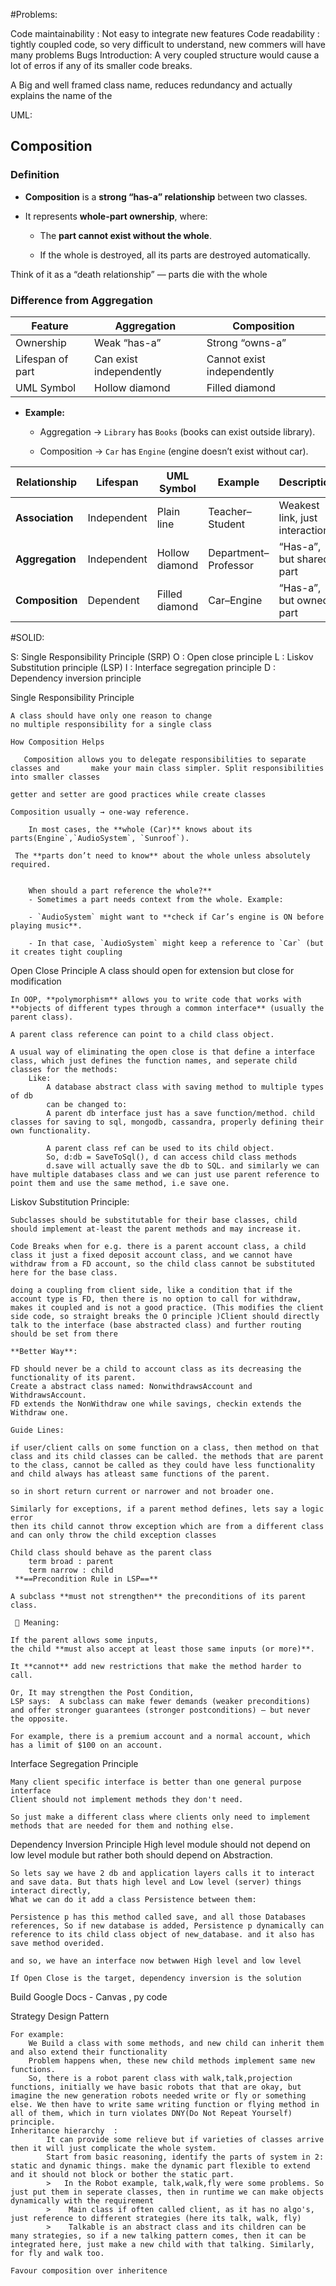 
#Problems:

Code maintainability : Not easy to integrate new features
Code readability : tightly coupled code, so very difficult to understand, new commers will have many problems
Bugs Introduction: A very coupled structure would cause a lot of erros if any of its smaller code breaks.

A Big and well framed class name, reduces redundancy and actually explains the name of the  

UML:

## **Composition**

### **Definition**

- **Composition** is a **strong “has-a” relationship** between two classes.
    
- It represents **whole-part ownership**, where:
    
    - The **part cannot exist without the whole**.
        
    - If the whole is destroyed, all its parts are destroyed automatically.
        

Think of it as a “death relationship” — parts die with the whole

### **Difference from Aggregation**

|Feature|Aggregation|Composition|
|---|---|---|
|Ownership|Weak “has-a”|Strong “owns-a”|
|Lifespan of part|Can exist independently|Cannot exist independently|
|UML Symbol|Hollow diamond|Filled diamond|

- **Example:**
    
    - Aggregation → `Library` has `Books` (books can exist outside library).
        
    - Composition → `Car` has `Engine` (engine doesn’t exist without car).


|Relationship|Lifespan|UML Symbol|Example|Description|
|---|---|---|---|---|
|**Association**|Independent|Plain line|Teacher–Student|Weakest link, just interaction|
|**Aggregation**|Independent|Hollow diamond|Department–Professor|“Has-a”, but shared part|
|**Composition**|Dependent|Filled diamond|Car–Engine|“Has-a”, but owned part|

#SOLID:

S: Single Responsibility Principle (SRP)
O : Open close principle
L : Liskov Substitution principle (LSP)
I : Interface segregation principle
D : Dependency inversion principle 

Single Responsibility Principle

	A class should have only one reason to change
	no multiple responsibility for a single class
	 
	How Composition Helps

       Composition allows you to delegate responsibilities to separate classes and       make your main class simpler. Split responsibilities into smaller classes

	getter and setter are good practices while create classes
	
	Composition usually → one-way reference.
 
        In most cases, the **whole (Car)** knows about its parts(Engine`,`AudioSystem`, `Sunroof`).
	    
	 The **parts don’t need to know** about the whole unless absolutely required.
		  
	
		When should a part reference the whole?**
		- Sometimes a part needs context from the whole. Example:
	    
	    - `AudioSystem` might want to **check if Car’s engine is ON before playing music**.
	        
	    - In that case, `AudioSystem` might keep a reference to `Car` (but it creates tight coupling

Open Close Principle
	A class should open for extension but close for modification
	
	In OOP, **polymorphism** allows you to write code that works with **objects of different types through a common interface** (usually the parent class).

	A parent class reference can point to a child class object.

	A usual way of eliminating the open close is that define a interface class, which just defines the function names, and seperate child classes for the methods:
		Like: 
			A database abstract class with saving method to multiple types of db 
			can be changed to:
			A parent db interface just has a save function/method. child classes for saving to sql, mongodb, cassandra, properly defining their own functionality.

			A parent class ref can be used to its child object.
			So, d:db = SaveToSql(), d can access child class methods
			d.save will actually save the db to SQL. and similarly we can have multiple databases class and we can just use parent reference to point them and use the same method, i.e save one.

Liskov Substitution Principle:

	Subclasses should be substitutable for their base classes, child should implement at-least the parent methods and may increase it.
	
	Code Breaks when for e.g. there is a parent account class, a child class it just a fixed deposit account class, and we cannot have withdraw from a FD account, so the child class cannot be substituted here for the base class.
	
	doing a coupling from client side, like a condition that if the account type is FD, then there is no option to call for withdraw, makes it coupled and is not a good practice. (This modifies the client side code, so straight breaks the O principle )Client should directly talk to the interface (base abstracted class) and further routing should be set from there
	
	**Better Way**:
	
	FD should never be a child to account class as its decreasing the functionality of its parent.
	Create a abstract class named: NonwithdrawsAccount and WithdrawsAccount.
	FD extends the NonWithdraw one while savings, checkin extends the Withdraw one.
	
	Guide Lines:
	
	if user/client calls on some function on a class, then method on that class and its child classes can be called. the methods that are parent to the class, cannot be called as they could have less functionality and child always has atleast same functions of the parent.
	
	so in short return current or narrower and not broader one.
	
	Similarly for exceptions, if a parent method defines, lets say a logic error
	then its child cannot throw exception which are from a different class and can only throw the child exception classes
	
	Child class should behave as the parent class
		term broad : parent
		term narrow : child
	 **==Precondition Rule in LSP==**
	
  	A subclass **must not strengthen** the preconditions of its parent class.
	
	 🔹 Meaning:
	
	If the parent allows some inputs,  
	the child **must also accept at least those same inputs (or more)**.
	
	It **cannot** add new restrictions that make the method harder to call.

	Or, It may strengthen the Post Condition, 
	LSP says:  A subclass can make fewer demands (weaker preconditions) and offer stronger guarantees (stronger postconditions) — but never the opposite.

	For example, there is a premium account and a normal account, which has a limit of $100 on an account.

Interface Segregation Principle

	Many client specific interface is better than one general purpose interface
	Client should not implement methods they don't need.

	So just make a different class where clients only need to implement methods that are needed for them and nothing else.

Dependency Inversion Principle
	High level module should not depend on low level module but rather both should depend on
	Abstraction.

	So lets say we have 2 db and application layers calls it to interact and save data. But thats high level and Low level (server) things interact directly,
	What we can do it add a class Persistence between them:

	Persistence p has this method called save, and all those Databases references, So if new database is added, Persistence p dynamically can reference to its child class object of new_database. and it also has save method overided. 

	and so, we have an interface now betwwen High level and low level

	If Open Close is the target, dependency inversion is the solution



Build Google Docs - Canvas , py code

Strategy Design Pattern

	For example:
		We Build a class with some methods, and new child can inherit them and also extend their functionality
		Problem happens when, these new child methods implement same new functions.
		So, there is a robot parent class with walk,talk,projection functions, initially we have basic robots that that are okay, but imagine the new generation robots needed write or fly or something else. We then have to write same writing function or flying method in all of them, which in turn violates DNY(Do Not Repeat Yourself) principle.
	Inheritance hierarchy  :
			It can provide some relieve but if varieties of classes arrive then it will just complicate the whole system.
			Start from basic reasoning, identify the parts of system in 2: static and dynamic things. make the dynamic part flexible to extend and it should not block or bother the static part.
			> 	In the Robot example, talk,walk,fly were some problems. So just put them in seperate classes, then in runtime we can make objects dynamically with the requirement
			> 	 Main class if often called client, as it has no algo's, just reference to different strategies (here its talk, walk, fly)
			> 	 Talkable is an abstract class and its children can be many strategies, so if a new talking pattern comes, then it can be integrated here, just make a new child with that talking. Similarly, for fly and walk too.

	Favour composition over inheritence